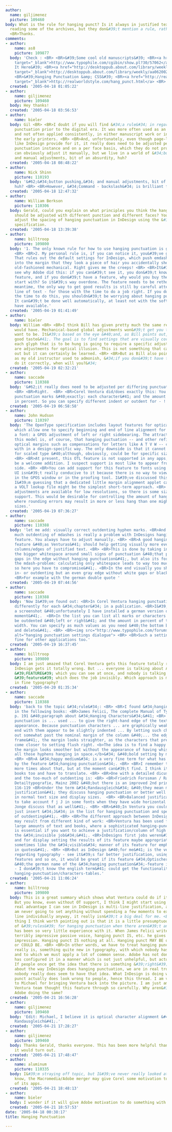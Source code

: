 ```yaml
---
author:
  name: giljimenez
  picture: 109460
body: What is the rule for hanging punct? Is it always in justified text? I tried
  reading some of the archives, but they don&#39;t mention a rule, rather an instance.
  <BR>Thanks.
comments:
- author:
    name: as8
    picture: 109877
  body: 'Check : <BR> <BR>&#39;Some cool old manuscripts&#39; <BR><a href="http://www.typophile.com/cgibin/show.pl?30/57062"
    target="_blank">http://www.typophile.com/cgibin/show.pl?30/57062</a>  <BR> <BR>&#39;Hang
    It Here&#39; <BR><a href="http://desktoppub.about.com/library/weekly/aa062002a.htm"
    target="_blank">http://desktoppub.about.com/library/weekly/aa062002a.htm</a> <BR>
    <BR>&#39;Hanging Punctuation &amp; CSS&#39; <BR><a href="http://realworldstyle.com/hang_punct.html"
    target="_blank">http://realworldstyle.com/hang_punct.html</a> <BR> <BR>Regards,  <BR>AS'
  created: '2005-04-18 01:05:22'
- author:
    name: giljimenez
    picture: 109460
  body: Hey thanks!
  created: '2005-04-18 03:56:53'
- author:
    name: bieler
  body: Gil <BR> <BR>I doubt if you will find &#34;a rule&#34; in regard to hanging
    punctuation prior to the digital era. It was more often used as an optical adjustment
    and not often applied consistently, in either manuscript work or in the work of
    the early printers. <BR> <BR>And, unfortunately, even though page-layout programs
    like InDesign provide for it, it really does need to be adjusted per differing
    punctuation instance and on a per face basis, which they do not provide for. You
    can obviously adjust it manually, but we live in a world of &#34;button pushing,&#34;
    and manual adjustments, bit of an absurdity, huh?
  created: '2005-04-18 08:48:22'
- author:
    name: Nick Shinn
    picture: 110193
  body: '&#62;&#34;button pushing,&#34; and manual adjustments, bit of an absurdity,
    huh? <BR> <BR>However, &#34;Command - backslash&#34; is brilliant for pull-quotes!'
  created: '2005-04-18 12:47:32'
- author:
    name: William Berkson
    picture: 110306
  body: Gerald, could you explain on what principles you think the hanging punctuation
    should be adjusted with different punction and different faces? You can globally
    adjust the spacing of hanging punctuation in InDesign using the &#39;font size&#39;
    specification.
  created: '2005-04-18 13:39:38'
- author:
    name: billtroop
    picture: 109800
  body: '1. The only known rule for how to use hanging punctuation is good taste.
    <BR> <BR>2. My personal rule is, if you can notice it, you&#39;ve gone too far.
    That rules out the default settings for InDesign, which push emdashes so far out
    into the margin that they look a piece of hair you accidentally shed onto your
    old-fashioned mechanical. Right gives me the creeps! <BR> <BR>It&#39;s easy to
    see why Adobe did this: if you can&#39;t see it, you don&#39;t know you have a
    feature, and if you don&#39;t have a feature, why would you buy the program to
    start with? So it&#39;s way overdone. The feature needs to be rethought. In the
    meantime, the only way to get good results is still by careful attention to each
    line of text - for those with the time to do a job right. If you don&#39;t have
    the time to do this, you shouldn&#39;t be worrying about hanging punctuation.
    It can&#39;t be done well automatically, at least not with the software we presently
    have available.'
  created: '2005-04-19 01:41:49'
- author:
    name: bieler
  body: William <BR> <BR>I think Bill has given pretty much the same response as I
    would have. Mechanical-based global adjustments won&#39;t get you to where you
    want to be. It&#39;s based on the eye &#40;and, as Bill points out, typographic
    good taste&#41;. The goal is to find settings that are visually correct. Invariably
    each glyph that is to be hung is going to require a specific adjustment. And then
    are adjustments for optical illusion. This is not something that can be spelled
    out but it can certainly be learned. <BR> <BR>But as Bill also pointed out, and
    as my old instructor used to admonish, &#34;if you don&#39;t have the time to
    do it correctly, when will you?&#34;
  created: '2005-04-19 02:32:21'
- author:
    name: saccade
    picture: 110388
  body: '&#62;it really does need to be adjusted per differing punctuation instance
    <BR> <BR>Right.  <BR> <BR>Corel Ventura did/does exactly this: You can specify
    punctuation marks &#40;exactly: each character&#41; and the amount of hanging
    in percent. So you can specify different indent or outdent for - ! . ? '
  created: '2005-04-19 06:58:58'
- author:
    name: John Hudson
    picture: 110397
  body: 'The OpenType specification includes layout features for optical margins,
    which allow one to specify beginning and end of line alignment for any glyph in
    a font: a GPOS adjustment of left or right sidebearing. The attractiveness of
    this model is, of course, that hanging puctuation -- and other refinements of
    optical margins such as compensations for letters like A T V W -- can be dealt
    with in a design-specific way. The only downside is that it cannot be size-specific&#42;
    for scaled type &#40;although, obviously, could be for specific size masters&#41;.
    <BR> <BR>At present, this OTL feature is not supported in any apps, but would
    be a welcome addition. I suspect support is most like to appear from Microsoft&#39;s
    side. <BR> <BR>You can add support for this feature to fonts using VOLT, but the
    UI isn&#39;t really conducive to it because there is no way to view vertical relationship
    in the GPOS window or in the proofing tool. I&#39;ve discussed this with MS, but
    I&#39;m guessing that a dedicated little margin alignment applet capable of generating
    a VOLT lookup file might be the simplest short-term approach. <BR> <BR> <BR>&#42;Device-dependent
    adjustments are available for low resolutions, so there is some size-dependent
    support. This would be desirable for controlling the amount of hang on screen,
    where rounding errors may result in more or less hang than one might want at specific
    sizes.'
  created: '2005-04-19 07:36:27'
- author:
    name: saccade
    picture: 110388
  body: 'let me add: visually correct outdenting hyphen marks. <BR>And: the way too
    much outdenting of mdashes is really a problem with InDesigns hanging punctuation
    feature. You always have to adjust manually. <BR> <BR>A good hanging punctuation
    feature &#40;as Venturas&#41; should help getting visually more even or straight
    columns/edges of justified text. <BR> <BR>This is done by taking into account
    the bigger whitespace around small signs of punctuation &#40;that produces white
    gaps in the edge without hanging punctuation&#41;, but also its form &#40;as with
    the mdash-problem: calculating only whitespace leads to way too much outdenting,
    so here you have to compromise&#41;. <BR>In the end visually you should not notice
    in- or outdenting but an even gray edge without white gaps or black bulges. <BR>
    <BR>For example with the german double quote '
  created: '2005-04-19 07:44:56'
- author:
    name: saccade
    picture: 110388
  body: 'Now I&#39;ve found out: <BR>In Corel Ventura hanging punctuation can be set
    differently for each &#34;chapter&#34; in a publication. <BR>I&#39;ve attached
    a screenshot &#40;unfortunately I have installed a german version only at the
    moment&#41;.  <BR>In the list you can list all marks or characters that should
    be outdented &#40;left or right&#41; and the amount in percent of the character
    width. You can specify as much values as you need &#40;the bottom buttons insert
    and delete&#41;. <BR> <BR><img src="http://www.typophile.com/forums/messages/30/70154.gif"
    alt="hanging punctuation settings dialogue"> <BR> <BR>Such a setting would be
    fine for other applications too.'
  created: '2005-04-19 16:37:45'
- author:
    name: billtroop
    picture: 109800
  body: I am just amazed that Corel Ventura gets this feature totally right, and Adobe
    InDesign gets it totally wrong. But ... everyone is talking about Adobe&#39;s
    &#39;FEATURE&#39; which you can see at once, and nobody is talking about Corel&#39;s
    &#39;feature&#39; which does the job invisibly. Which approach is more valuable
    in fine typography?
  created: '2005-04-20 01:35:34'
- author:
    name: saccade
    picture: 110388
  body: 'back to the topic &#34;rule&#34;: <BR> <BR>I found &#34;hanging punctuation&#34;
    in the following books: <BR>James Felici, The complete Manual of Typography, 2003,
    p. 191 &#40;paragraph about &#34;Hanging Characters&#34;&#41; <BR> <BR>&#34;Hanging
    punctuation is ... used ... to give the right-hand edge of the text block a smoother
    appearance. Because punctuation characters ... are graphically weak, lines that
    end with them appear to be slightly indented ... By letting such characters hang
    out somewhat past the nominal margin of the column &#40;... the edge of the text
    frame&#41;, the margin looks straighter, as the characters that precede the punctuation
    come closer to setting flush right. <b>The idea is to find a happy medium in which
    the margin looks smoother but without the appearance of having whiskers, with
    all those hyphens hanging in space.</b>&#34; &#40;bold setting by me, ms&#41;
    <BR> <BR>A &#34;happy medium&#34; is a very fine term for what has to be achieved
    by the feature &#34;hanging punctuation&#34;. <BR> <BR>I remember to have read
    more times about that, but at the moment can&#39;t find. I think it was in german
    books too and have to translate. <BR> <BR>One with a detailed dicussion of benefits
    and the too-much of outdenting is: <BR> <BR>Friedrich Forssman / Ralf de Jong,
    Detailtypografie, Mainz 2002 &#40;but there is an improved 2nd print&#41;, p.
    116-119 <BR>Under the term &#34;Randausgleich&#34; &#40;they mean more balanced
    justification&#41; they discuss hanging punctuation or better well balanced justification
    in normal text size and display sizes.  <BR> <BR>Balanced justification also has
    to take account f j J in some fonts when they have wide horizontal strokes. &#40;Forssman/de
    Jonge discuss that as well&#41;. <BR> <BR>&#40;In Ventura you could even do this,
    just insert &#34;J&#34; in the list for hanging punctuation and specify the amount
    of outdenting&#41;. <BR> <BR>The different approach between InDesign and Ventura
    may result from different kind of work: <BR>Ventura has been used for setting
    large amounts of text and books, where a sophisticated hanging-punctuation-feature
    is essential if you want to achieve a justification/column of high quality &#40;or
    the &#34;invisible job&#34;&#41;. <BR>InDesigns first jobs weren&#39;t books,
    and for display setting the results of its feature maybe appropriate &#40;as I
    sometimes like the &#34;visible&#34; manner of its feature for emphasizing citations
    in quotes&#41;. <BR> <BR>But as InDesign &#40;for me&#41; is the very best application
    regarding typography - see it&#39;s far better justification, using open type
    features and so on, it would be great if its feature &#34;Optischer Randausgleich&#34;
    &#40;the german name of the &#34;hanging punctuation&#34;-feature in InDesign
    - I don&#39;t know the english term&#41; could get the functionality of Venturas
    hanging-punctuation/characters-tables.'
  created: '2005-04-21 11:06:24'
- author:
    name: billtroop
    picture: 109800
  body: This is a great summary which shows what Ventura could do if it had OT support.
    But you know, even without OT support, I think I might start using it? The only
    real advantage I can see in InDesign is multi-line justification, and since I
    am never going to set anything without spending a few moments to examine each
    line individually anyway, it really isn&#39;t a big deal for me. <BR> <BR>One
    thing I think worth pointing out is that it is a little presumptuous to speak
    of &#39;rules&#39; for hanging punctuation when there aren&#39;t any, and there
    has been so very little experience with it. When James Felici writes, using that
    terribly impressive passive voice, hanging punct IS, etc. he gives a very false
    impression. Hanging punct IS nothing at all. Hanging punct MAY BE or MIGHT BE
    or COULD BE. <BR> <BR>In other words, we have to treat hanging punct as what it
    really is, something quite new in typography, with which nobody has much experience,
    and to which we must apply a lot of common sense. Adobe has not done this, and
    has configured it in a manner which is not just unhelpful, but actually  harmful.
    If people once get the idea that there is something &#39;right&#39; or &#39;correct&#39;
    about the way InDesign does hanging punctuation, we are in real trouble. Fortunately,
    nobody really does seem to have that idea. What InDesign is doing with hanging
    punct actually does look wrong to people, hence this thread. I am very grateful
    to Michael for bringing Ventura back into the picture. I am just amazed that the
    Ventura team thought this feature through so carefully. Why aren&#39;t Quark and
    Adobe doing the same?
  created: '2005-04-21 16:56:28'
- author:
    name: giljimenez
    picture: 109460
  body: 'Edit: Michael, I believe it is optical character alignment &#40;Optischer
    Randausgleich&#41;.'
  created: '2005-04-21 17:28:27'
- author:
    name: giljimenez
    picture: 109460
  body: Thanks Gerald, thanks everyone. This has been more helpful than I thought
    it would turn out.
  created: '2005-04-21 17:48:47'
- author:
    name: aluminum
    picture: 110335
  body: I&#39;m straying off topic, but I&#39;ve never really looked at Ventura. Ya
    know, the Macromedia/Adobe merger may give Corel some motivation to update some
    of its apps.
  created: '2005-04-21 18:48:13'
- author:
    name: bieler
  body: I wonder if it will give Adobe motivation to do something with FOG? <BR> <BR>Gerald
  created: '2005-04-21 18:57:53'
date: '2005-04-18 00:38:17'
title: Hanging Punctuation

---
```

